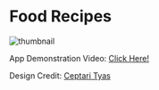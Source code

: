 # Food Recipes
![thumbnail](https://user-images.githubusercontent.com/52542778/125224858-84a36680-e2f8-11eb-87b8-f0bdb1598fd4.png)

App Demonstration Video: [Click Here!](https://user-images.githubusercontent.com/52542778/125225012-c0d6c700-e2f8-11eb-81cf-532f2debd398.mp4)

Design Credit: [Ceptari Tyas](https://dribbble.com/shots/14982600--Dark-Mode-Food-Recipes)